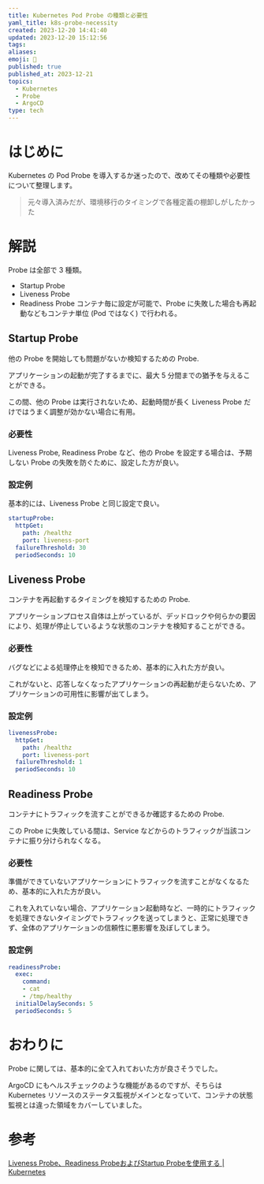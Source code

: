 ```yaml
---
title: Kubernetes Pod Probe の種類と必要性
yaml_title: k8s-probe-necessity
created: 2023-12-20 14:41:40
updated: 2023-12-20 15:12:56
tags: 
aliases: 
emoji: 💭
published: true
published_at: 2023-12-21
topics:
  - Kubernetes
  - Probe
  - ArgoCD
type: tech
---
```

# はじめに

Kubernetes の Pod Probe を導入するか迷ったので、改めてその種類や必要性について整理します。

> 元々導入済みだが、環境移行のタイミングで各種定義の棚卸しがしたかった
# 解説

Probe は全部で 3 種類。

- Startup Probe
- Liveness Probe
- Readiness Probe
コンテナ毎に設定が可能で、Probe に失敗した場合も再起動などもコンテナ単位 (Pod ではなく) で行われる。
## Startup Probe

他の Probe を開始しても問題がないか検知するための Probe.

アプリケーションの起動が完了するまでに、最大 5 分間までの猶予を与えることができる。

この間、他の Probe は実行されないため、起動時間が長く Liveness Probe だけではうまく調整が効かない場合に有用。

### 必要性

Liveness Probe, Readiness Probe など、他の Probe を設定する場合は、予期しない Probe の失敗を防ぐために、設定した方が良い。

### 設定例

基本的には、Liveness Probe と同じ設定で良い。

```yaml
startupProbe:
  httpGet:
    path: /healthz
    port: liveness-port
  failureThreshold: 30
  periodSeconds: 10
```

## Liveness Probe

コンテナを再起動するタイミングを検知するための Probe.

アプリケーションプロセス自体は上がっているが、デッドロックや何らかの要因により、処理が停止しているような状態のコンテナを検知することができる。

### 必要性

バグなどによる処理停止を検知できるため、基本的に入れた方が良い。

これがないと、応答しなくなったアプリケーションの再起動が走らないため、アプリケーションの可用性に影響が出てしまう。

### 設定例
```yaml
livenessProbe:
  httpGet:
    path: /healthz
    port: liveness-port
  failureThreshold: 1
  periodSeconds: 10
```
## Readiness Probe

コンテナにトラフィックを流すことができるか確認するための Probe.

この Probe に失敗している間は、Service などからのトラフィックが当該コンテナに振り分けられなくなる。

### 必要性

準備ができていないアプリケーションにトラフィックを流すことがなくなるため、基本的に入れた方が良い。

これを入れていない場合、アプリケーション起動時など、一時的にトラフィックを処理できないタイミングでトラフィックを送ってしまうと、正常に処理できず、全体のアプリケーションの信頼性に悪影響を及ぼしてしまう。

### 設定例
```yaml
readinessProbe:
  exec:
    command:
    - cat
    - /tmp/healthy
  initialDelaySeconds: 5
  periodSeconds: 5
```

# おわりに

Probe に関しては、基本的に全て入れておいた方が良さそうでした。

ArgoCD にもヘルスチェックのような機能があるのですが、そちらは Kubernetes リソースのステータス監視がメインとなっていて、コンテナの状態監視とは違った領域をカバーしていました。

# 参考

[Liveness Probe、Readiness ProbeおよびStartup Probeを使用する | Kubernetes](https://kubernetes.io/ja/docs/tasks/configure-pod-container/configure-liveness-readiness-startup-probes/)
